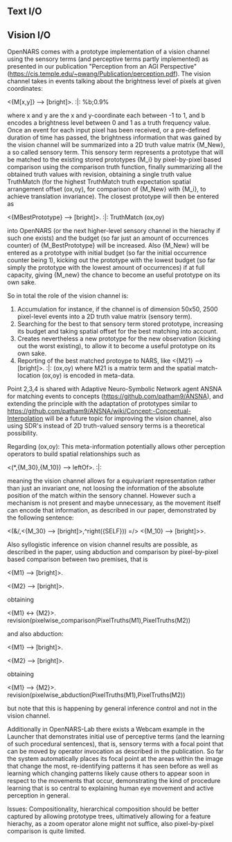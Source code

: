 ## Text I/O

## Vision I/O
OpenNARS comes with a prototype implementation of a vision channel using the sensory terms (and perceptive terms partly implemented) as presented in our publication "Perception from an AGI Perspective" (https://cis.temple.edu/~pwang/Publication/perception.pdf).
The vision channel takes in events talking about the brightness level of pixels at given coordinates:

<{M[x,y]}  --> [bright]>. :|: %b;0.9%

where x and y are the x and y-coordinate each between -1 to 1, and b encodes a brightness level between 0 and 1 as a truth frequency value.
Once an event for each input pixel has been received, or a pre-defined duration of time has passed, the brightness information that was gained by the vision channel will be summarized into a 2D truth value matrix {M_New}, a so called sensory term. This sensory term represents a prototype that will be matched to the existing stored prototypes {M_i} by pixel-by-pixel based comparison using the comparison truth function, finally summarizing all the obtained truth values with revision, obtaining a single truth value TruthMatch (for the highest TruthMatch truth expectation spatial arrangement offset (ox,oy), for comparison of {M_New} with {M_i}, to achieve translation invariance). The closest prototype will then be entered as

<{MBestPrototype} --> [bright]>. :|: TruthMatch (ox,oy)

into OpenNARS (or the next higher-level sensory channel in the hierachy if such one exists) and the budget (so far just an amount of occurrences counter) of {M_BestPrototype} will be increased.
Also {M_New} will be entered as a prototype with initial budget (so far the initial occurrence counter being 1), kicking out the prototype with the lowest budget (so far simply the prototype with the lowest amount of occurrences) if at full capacity, giving {M_new} the chance to become an useful prototype on its own sake. 

So in total the role of the vision channel is:
1. Accumulation for instance, if the channel is of dimension 50x50, 2500 pixel-level events into a 2D truth value matrix (sensory term).
2. Searching for the best to that sensory term stored prototype, increasing its budget and taking spatial offset for the best matching into account.
3. Creates nevertheless a new prototype for the new observation (kicking out the worst existing), to allow it to become a useful prototype on its own sake.
4. Reporting of the best matched protoype to NARS, like <{M21} --> [bright]>. :|: (ox,oy) where M21 is a matrix term and the spatial match-location (ox,oy) is encoded in meta-data.

Point 2,3,4 is shared with Adaptive Neuro-Symbolic Network agent ANSNA for matching events to concepts (https://github.com/patham9/ANSNA), and extending the principle with the adaptation of prototypes similar to https://github.com/patham9/ANSNA/wiki/Concept:-Conceptual-Interpolation will be a future topic for improving the vision channel, also using SDR's instead of 2D truth-valued sensory terms is a theoretical possibility.

Regarding (ox,oy): This meta-information potentially allows other perception operators to build spatial relationships such as 

<(*,{M_30},{M_10}) --> leftOf>. :|:

meaning the vision channel allows for a equivariant representation rather than just an invariant one, not loosing the information of the absolute position of the match within the sensory channel. However such a mechanism is not present and maybe unnecessary, as the movement itself can encode that information, as described in our paper, demonstrated by the following sentence:

<(&/,<{M_30} --> [bright]>,^right({SELF})) =/> <{M_10} --> [bright]>>.

Also syllogistic inference on vision channel results are possible, as described in the paper, using abduction and comparison by pixel-by-pixel based comparison between two premises, that is

<{M1} --> [bright]>.

<{M2} --> [bright]>.

obtaining

<{M1} <-> {M2}>. revision(pixelwise_comparison(PixelTruths(M1),PixelTruths(M2))

and also abduction:

<{M1} --> [bright]>.

<{M2} --> [bright]>.

obtaining

<{M1} --> {M2}>. revision(pixelwise_abduction(PixelTruths(M1),PixelTruths(M2))

but note that this is happening by general inference control and not in the vision channel.

Additionally in OpenNARS-Lab there exists a Webcam example in the Launcher that demonstrates initial use of perceptive terms (and the learning of such procedural sentences), that is, sensory terms with a focal point that can be moved by operator invocation as described in the publication. So far the system automatically places its focal point at the areas within the image that change the most, re-identifying patterns it has seen before as well as learning which changing patterns likely cause others to appear soon in respect to the movements that occur, demonstrating the kind of procedure learning that is so central to explaining human eye movement and active perception in general.

Issues: Compositionality, hierarchical composition should be better captured by allowing prototype trees, ultimatively allowing for a feature hierachy, as a zoom operator alone might not suffice, also pixel-by-pixel comparison is quite limited.


